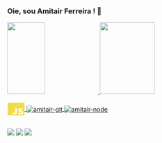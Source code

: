 ### Oie, sou Amitair Ferreira ! :leaves:

<div>
<a href="https://github.com/amitairferreira">
<img height="165em"  width="41.5%" src="https://github-readme-stats.vercel.app/api?username=amitairferreira&show_icons=true&theme=monokai&include_all_commits=true&count_private=true"/>
<img height="165em"  width="50%" src="https://github-readme-stats.vercel.app/api/top-langs/?username=amitairferreira&layout=compact&langs_count=7&theme=monokai"/>
</div>

<div style="display: inline_block"><br>
  <img align="center" alt="amitair-Js" height="30" width="40" src="https://raw.githubusercontent.com/devicons/devicon/master/icons/javascript/javascript-plain.svg">
  <img align="center" alt="amitair-git" height="30" width="40" src="https://cdn.jsdelivr.net/gh/devicons/devicon/icons/git/git-original.svg" />
  <img align="center" alt="amitair-node" height="50" width="60" src="https://cdn.jsdelivr.net/gh/devicons/devicon/icons/nodejs/nodejs-original-wordmark.svg"" />
</div>

##

<div>
<a href="https://www.linkedin.com/in/amitair-lima-b68537192/" target="_blank"><img src="https://img.shields.io/badge/-LinkedIn-%230077B5?style=for-the-badge&logo=linkedin&logoColor=white" target="_blank"></a>
<a href="https://instagram.com/amitairlima" target="_blank"><img src="https://img.shields.io/badge/-Instagram-%23E4405F?style=for-the-badge&logo=instagram&logoColor=white" target="_blank"></a>
<a href ="https://app.slack.com/client/T1A3A7ADC/C038MPK2MHA/user_profile" target="_blank"><img src="https://img.shields.io/badge/Slack-4A154B?style=for-the-badge&logo=slack&logoColor=white" target="_blank"></a> 
</div>



